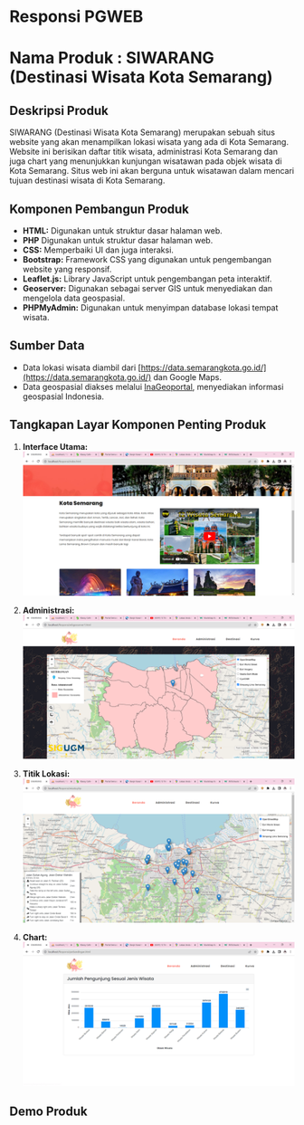 # Responsi PGWEB

# Nama Produk : SIWARANG (Destinasi Wisata Kota Semarang)

## Deskripsi Produk

SIWARANG (Destinasi Wisata Kota Semarang) merupakan sebuah situs website yang akan menampilkan lokasi wisata yang ada di Kota Semarang. Website ini berisikan daftar titik wisata, administrasi Kota Semarang dan juga chart yang menunjukkan kunjungan wisatawan pada objek wisata di Kota Semarang. Situs web ini akan berguna untuk wisatawan dalam mencari tujuan destinasi wisata di Kota Semarang.

## Komponen Pembangun Produk

- **HTML:** Digunakan untuk struktur dasar halaman web.
- **PHP** Digunakan untuk struktur dasar halaman web.
- **CSS:** Memperbaiki UI dan juga interaksi.
- **Bootstrap:** Framework CSS yang digunakan untuk pengembangan website yang responsif.
- **Leaflet.js:** Library JavaScript untuk pengembangan peta interaktif.
- **Geoserver:** Digunakan sebagai server GIS untuk menyediakan dan mengelola data geospasial.
- **PHPMyAdmin:** Digunakan untuk menyimpan database lokasi tempat wisata.

## Sumber Data

- Data lokasi wisata diambil dari [https://data.semarangkota.go.id/](https://data.semarangkota.go.id/) dan Google Maps.
- Data geospasial diakses melalui [InaGeoportal](https://www.inageoportal.id/), menyediakan informasi geospasial Indonesia.



## Tangkapan Layar Komponen Penting Produk

1. **Interface Utama:**
   ![Interface Utama](assets/img/gambar/interface_utama.png)

2. **Administrasi:**
   ![Administrasi](assets/img/gambar/Administrasi.png)

3. **Titik Lokasi:**
   ![Titik Lokasi](assets/img/gambar/Tititk_lokasi.png)

4. **Chart:**
   ![Chart](assets/img/gambar/chart.png)

## Demo Produk


